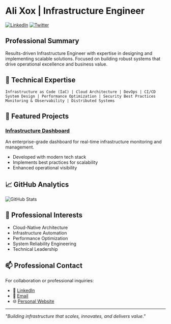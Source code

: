 # Ali Xox | Infrastructure Engineer

[![LinkedIn](https://img.shields.io/badge/LinkedIn-Connect-blue.svg)](your-linkedin-url)
[![Twitter](https://img.shields.io/badge/Twitter-Follow-1DA1F2.svg)](your-twitter-url)

## Professional Summary

Results-driven Infrastructure Engineer with expertise in designing and implementing scalable solutions. Focused on building robust systems that drive operational excellence and business value.

## 🔧 Technical Expertise

```text
Infrastructure as Code (IaC) | Cloud Architecture | DevOps | CI/CD
System Design | Performance Optimization | Security Best Practices
Monitoring & Observability | Distributed Systems
```

## 🚀 Featured Projects

### [Infrastructure Dashboard](https://github.com/alixoxinfrastructure/dashboard)
An enterprise-grade dashboard for real-time infrastructure monitoring and management.
- Developed with modern tech stack
- Implements best practices for scalability
- Enhanced operational visibility

## 📈 GitHub Analytics

![GitHub Stats](https://github-readme-stats.vercel.app/api?username=alixoxinfrastructure&show_icons=true&theme=transparent)

## 🤝 Professional Interests

- Cloud-Native Architecture
- Infrastructure Automation
- Performance Optimization
- System Reliability Engineering
- Technical Leadership

## 📫 Professional Contact

For collaboration or professional inquiries:
- 💼 [LinkedIn](#)
- 📧 [Email](mailto:ali-email@infra.com)
- 🌐 [Personal Website](#)

---

*"Building infrastructure that scales, innovates, and delivers value."*

